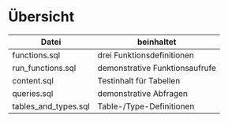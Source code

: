 # Übersicht

| Datei                | beinhaltet                     |
|----------------------|--------------------------------|
| functions.sql        | drei Funktionsdefinitionen     |
| run_functions.sql    | demonstrative Funktionsaufrufe |
| content.sql          | Testinhalt für Tabellen        |
| queries.sql          | demonstrative Abfragen         |
| tables_and_types.sql | Table-/Type-Definitionen       |
